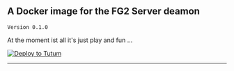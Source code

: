 ## A Docker image for the FG2 Server deamon

    Version 0.1.0

At the moment ist all it's just play and fun ...

[![Deploy to Tutum](https://s.tutum.co/deploy-to-tutum.svg)][1]

---
[1]: https://dashboard.tutum.co/stack/deploy/?repo=https://github.com/mhubig/fg2server
